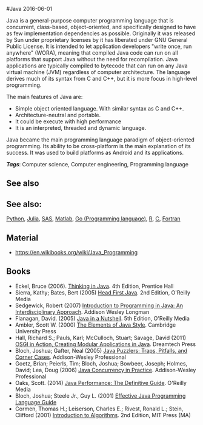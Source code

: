 
#Java
2016-06-01

Java is a general-purpose computer programming language that is concurrent, class-based, object-oriented, and specifically designed to have as few implementation dependencies as possible. Originally it was released by Sun under proprietary licenses by it has liberated under GNU General Public License. It is intended to let application developers "write once, run anywhere" (WORA), meaning that compiled Java code can run on all platforms that support Java without the need for recompilation. Java applications are typically compiled to bytecode that can run on any Java virtual machine (JVM) regardless of computer architecture. The language derives much of its syntax from C and C++, but it is more focus in high-level programming. 

The main features of Java are:
* Simple object oriented language. With similar syntax as C and C++.
* Architecture-neutral and portable.
* It could be execute with high performance 
* It is an interpreted, threaded and dynamic language.

Java became the main programming language paradigm of object-oriented programming. Its ability to be cross-platform is the main explanation of its success. It was used to build platforms as Android and its applications.

***Tags***: Computer science, Computer engineering, Programming language

## See also
## See also:
[Python](/python), [Julia](/julia), [SAS](/sas), [Matlab](/matlab), [Go (Programming language)](/go_(programming_language)), [R](/r), [C](/c), [Fortran](/fortran)
## Material
* https://en.wikibooks.org/wiki/Java_Programming

## Books
* Eckel, Bruce (2006). [Thinking in Java](https://www.goodreads.com/book/show/71672.Thinking_in_Java). 4th Edition, Prentice Hall
* Sierra, Kathy; Bates, Bert (2005) [Head First Java](https://www.goodreads.com/book/show/231262.Head_First_Java). 2nd Edition, O'Reilly Media
* Sedgewick, Robert (2007) [Introduction to Programming in Java: An Interdisciplinary Approach](https://www.goodreads.com/book/show/736647.Introduction_to_Programming_in_Java). Addison Wesley Longman
* Flanagan, David. (2005) [Java in a Nutshell](https://www.goodreads.com/book/show/231264.Java_in_a_Nutshell). 5th Edition, O'Reilly Media
* Ambler, Scott W. (2000) [The Elements of Java Style](https://www.goodreads.com/book/show/231292.The_Elements_of_Java_Style). Cambridge University Press
* Hall, Richard S.; Pauls, Karl; McCulloch, Stuart; Savage, David (2011) [OSGI in Action, Creating Modular Applications in Java](https://www.goodreads.com/book/show/26013851-osgi-in-action-creating-modular-applications-in-java). Dreamtech Press
* Bloch, Joshua; Gafter, Neal (2005) [Java Puzzlers: Traps, Pitfalls, and Corner Cases](https://www.goodreads.com/book/show/127931.Java_Puzzlers). Addison-Wesley Professional
* Goetz, Brian; Peierls, Tim; Bloch, Joshua; Bowbeer, Joseph; Holmes, David; Lea, Doug  (2006) [Java Concurrency in Practice](https://www.goodreads.com/book/show/127932.Java_Concurrency_in_Practice). Addison-Wesley Professional
* Oaks, Scott. (2014) [Java Performance: The Definitive Guide](https://www.goodreads.com/book/show/18774645-java-performance). O'Reilly Media
* Bloch, Joshua; Steele Jr., Guy L. (2001) [Effective Java Programming Language Guide](https://www.goodreads.com/book/show/105099.Effective_Java_Programming_Language_Guide)
* Cormen, Thomas H.; Leiserson, Charles E.; Rivest, Ronald L.; Stein, Clifford (2001) [Introduction to Algorithms](https://www.goodreads.com/book/show/108986.Introduction_to_Algorithms). 2nd Edition, MIT Press (MA)


